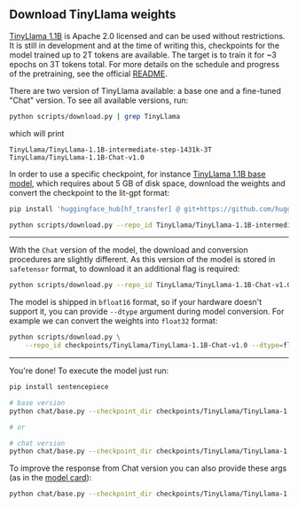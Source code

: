 ## Download TinyLlama weights

[TinyLlama 1.1B](https://github.com/jzhang38/TinyLlama/) is Apache 2.0 licensed and can be used without restrictions.
It is still in development and at the time of writing this, checkpoints for the model trained up to 2T tokens are available.
The target is to train it for ~3 epochs on 3T tokens total. For more details on the schedule and progress of the pretraining, see the official [README](https://github.com/jzhang38/TinyLlama/tree/main).

There are two version of TinyLlama available: a base one and a fine-tuned "Chat" version.
To see all available versions, run:

```bash
python scripts/download.py | grep TinyLlama
```

which will print

```text
TinyLlama/TinyLlama-1.1B-intermediate-step-1431k-3T
TinyLlama/TinyLlama-1.1B-Chat-v1.0
```

In order to use a specific checkpoint, for instance [TinyLlama 1.1B base model](https://huggingface.co/TinyLlama/TinyLlama-1.1B-intermediate-step-1431k-3T), which requires about 5 GB of disk space, download the weights and convert the checkpoint to the lit-gpt format:

```bash
pip install 'huggingface_hub[hf_transfer] @ git+https://github.com/huggingface/huggingface_hub'

python scripts/download.py --repo_id TinyLlama/TinyLlama-1.1B-intermediate-step-1431k-3T
```

-----

With the `Chat` version of the model, the download and conversion procedures are slightly different.
As this version of the model is stored in `safetensor` format, to download it an additional flag is required:

```bash
python scripts/download.py --repo_id TinyLlama/TinyLlama-1.1B-Chat-v1.0
```

The model is shipped in `bfloat16` format, so if your hardware doesn't support it, you can provide `--dtype` argument during model conversion. For example we can convert the weights into `float32` format:

```bash
python scripts/download.py \
    --repo_id checkpoints/TinyLlama/TinyLlama-1.1B-Chat-v1.0 --dtype=float32
```

-----

You're done! To execute the model just run:

```bash
pip install sentencepiece

# base version
python chat/base.py --checkpoint_dir checkpoints/TinyLlama/TinyLlama-1.1B-intermediate-step-1431k-3T

# or

# chat version
python chat/base.py --checkpoint_dir checkpoints/TinyLlama/TinyLlama-1.1B-Chat-v1.0
```

To improve the response from Chat version you can also provide these args (as in the [model card](https://huggingface.co/TinyLlama/TinyLlama-1.1B-Chat-v1.0)):

```bash
python chat/base.py --checkpoint_dir checkpoints/TinyLlama/TinyLlama-1.1B-Chat-v1.0 --top_k=50 --temperature=0.7
```
